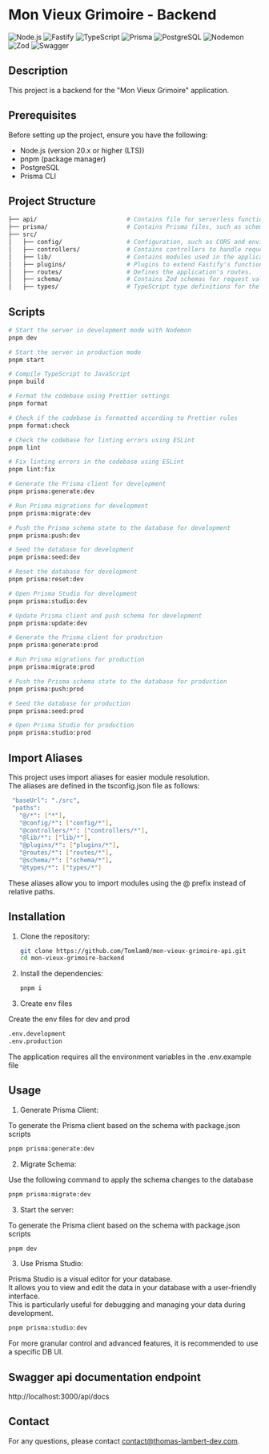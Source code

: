 # Mon Vieux Grimoire - Backend

![Node.js](https://img.shields.io/badge/Node.js-339933?style=for-the-badge&logo=node.js&logoColor=white)
![Fastify](https://img.shields.io/badge/Fastify-black?style=for-the-badge&logo=fastify&logoColor=white)
![TypeScript](https://img.shields.io/badge/TypeScript-007ACC?style=for-the-badge&logo=typescript&logoColor=white)
![Prisma](https://img.shields.io/badge/Prisma-3DDC84?style=for-the-badge&logo=prisma&logoColor=white)
![PostgreSQL](https://img.shields.io/badge/PostgreSQL-00338C?style=for-the-badge&logo=postgresql&logoColor=white)
![Nodemon](https://img.shields.io/badge/Nodemon-76D04B?style=for-the-badge&logo=nodemon&logoColor=white)
![Zod](https://img.shields.io/badge/Zod-black?style=for-the-badge&logo=zod&logoColor=white)
![Swagger](https://img.shields.io/badge/Swagger-85EA2D?style=for-the-badge&logo=swagger&logoColor=white)

## Description

This project is a backend for the "Mon Vieux Grimoire" application.

## Prerequisites

Before setting up the project, ensure you have the following:

- Node.js (version 20.x or higher (LTS))
- pnpm (package manager)
- PostgreSQL
- Prisma CLI

## Project Structure

```bash
├── api/                         # Contains file for serverless functions for connecting to Vercel.
├── prisma/                      # Contains Prisma files, such as schemas and seed scripts.
├── src/
│   ├── config/                  # Configuration, such as CORS and environment variables.
│   ├── controllers/             # Contains controllers to handle requests and business logic.
│   ├── lib/                     # Contains modules used in the application like Prisma client.
│   ├── plugins/                 # Plugins to extend Fastify's functionality.
│   ├── routes/                  # Defines the application's routes.
│   ├── schema/                  # Contains Zod schemas for request validation and typing.
│   ├── types/                   # TypeScript type definitions for the application.
```

## Scripts

```bash
# Start the server in development mode with Nodemon
pnpm dev

# Start the server in production mode
pnpm start

# Compile TypeScript to JavaScript
pnpm build

# Format the codebase using Prettier settings
pnpm format

# Check if the codebase is formatted according to Prettier rules
pnpm format:check

# Check the codebase for linting errors using ESLint
pnpm lint

# Fix linting errors in the codebase using ESLint
pnpm lint:fix

# Generate the Prisma client for development
pnpm prisma:generate:dev

# Run Prisma migrations for development
pnpm prisma:migrate:dev

# Push the Prisma schema state to the database for development
pnpm prisma:push:dev

# Seed the database for development
pnpm prisma:seed:dev

# Reset the database for development
pnpm prisma:reset:dev

# Open Prisma Studio for development
pnpm prisma:studio:dev

# Update Prisma client and push schema for development
pnpm prisma:update:dev

# Generate the Prisma client for production
pnpm prisma:generate:prod

# Run Prisma migrations for production
pnpm prisma:migrate:prod

# Push the Prisma schema state to the database for production
pnpm prisma:push:prod

# Seed the database for production
pnpm prisma:seed:prod

# Open Prisma Studio for production
pnpm prisma:studio:prod
```

## Import Aliases

This project uses import aliases for easier module resolution.  
The aliases are defined in the tsconfig.json file as follows:

```bash
 "baseUrl": "./src",
 "paths":
   "@/*": ["*"],
   "@config/*": ["config/*"],
   "@controllers/*": ["controllers/*"],
   "@lib/*": ["lib/*"],
   "@plugins/*": ["plugins/*"],
   "@routes/*": ["routes/*"],
   "@schema/*": ["schema/*"],
   "@types/*": ["types/*"]
```

These aliases allow you to import modules using the @ prefix instead of relative paths.

## Installation

1. Clone the repository:

   ```bash
   git clone https://github.com/Tomlam0/mon-vieux-grimoire-api.git
   cd mon-vieux-grimoire-backend
   ```

2. Install the dependencies:

   ```bash
   pnpm i
   ```

3. Create env files

Create the env files for dev and prod

```bash
.env.development
.env.production
```

The application requires all the environment variables in the .env.example file

## Usage

1. Generate Prisma Client:

To generate the Prisma client based on the schema with package.json scripts

```bash
pnpm prisma:generate:dev
```

2. Migrate Schema:

Use the following command to apply the schema changes to the database

```bash
pnpm prisma:migrate:dev
```

3. Start the server:

To generate the Prisma client based on the schema with package.json scripts

```bash
pnpm dev
```

3. Use Prisma Studio:

Prisma Studio is a visual editor for your database.  
It allows you to view and edit the data in your database with a user-friendly interface.  
This is particularly useful for debugging and managing your data during development.

```bash
pnpm prisma:studio:dev
```

For more granular control and advanced features, it is recommended to use a specific DB UI.

## Swagger api documentation endpoint

http://localhost:3000/api/docs

## Contact

For any questions, please contact contact@thomas-lambert-dev.com.
